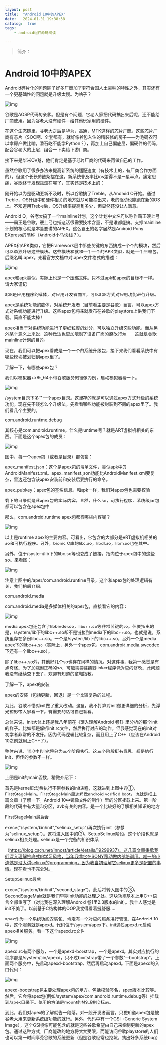 ```yaml
---
layout: post
title:  "Android 10中的APEX"
date:   2024-01-01 19:38:38
catalog:  true
tags:
    - android组件源码阅读 

---
```


> 简介：

# Android 10中的APEX

Android碎片化的问题除了好多厂商加了更符合国人土豪味的特性之外，其实还有一个更基础性的问题就是升级太慢。为啥子？

 ![img](https://imgconvert.csdnimg.cn/aHR0cHM6Ly9tbWJpei5xcGljLmNuL3N6X21tYml6X3BuZy9LeUJpYTNZZ3N5aGY3dWE2M3hNaWI4ckdYNlpoV3BpYUlyME1HOWgxWEt4Wmh0Y2RXYUlQR3Voa3o0R0tpYWlhNUk0cXppY2tKMXNaaWNTZGZoamd0T3RNSDY0b2cvNjQw?x-oss-process=image/format,png) 

谷歌是AOSP代码的亲爹。但是有个问题，它老人家把代码搞出来后呢，还不能给厂商使用。因为谷老大没有硬件—给其他玩家用的硬件。

在这个生态链里，谷老大之后是华为，高通，MTK这样的芯片厂商。这些芯片厂商有芯片（SOC啊，全套都有，就好像拎包入住的精装修的房子——为毛码农可以拿房产做比喻，潘石屹不能学Python？），再加上自己偏底层，偏硬件的代码，配合谷老大的上层，组合一下卖给下游厂商。

接下来是华米OV魅，他们肯定是基于芯片厂商的代码来再做自己的工作。

虽然谷歌用了很多办法来提高新系统的适配速度（有技术上的，有厂商合作方面的），但这个长长的链条摆在这，新系统普及率比ios差得不是一星半点。痛定思痛，谷歌终于发现瓶颈在哪了，其实还是技术上的：

刚开始以为是驱动更新不及时，所以谷歌搞了Treble。从Android O开始。通过Treble，OS升级中和硬件相关的地方就尽可能摘出来，老的驱动也能跑在新的OS上。不知道用Treble后，OS升级率提高到多少，但显然还没让人满意。

Android Q，谷老大搞了一个mainline计划，这个计划中文名可以称作霸王硬上弓——霸王是谷歌，硬上弓也指这活很需要技术含量，不是谁都能搞。支撑mainline计划的核心就是本篇要讲的APEX。这么霸王的名字居然是Android Pony EXpress的简称（Android小马快线？）。

APEX和APK类似，它把Framework层中那些关键的东西搞成一个个的模块，然后可以单独升级这些模块。这些模块和就和一个一个的APK类似，就是一个压缩包，后缀名叫.apex。来看官方文档中对.apex文件格式的描述：

 ![img](https://imgconvert.csdnimg.cn/aHR0cHM6Ly9tbWJpei5xcGljLmNuL3N6X21tYml6X3BuZy9LeUJpYTNZZ3N5aGY3dWE2M3hNaWI4ckdYNlpoV3BpYUlyMEtERG9kbnBBRW1xeHFTWkhHQTFxSHFuRUJQY0VwaWNER2RleEJHTlVnUFZxQngxaWFxbXJTaHJ3LzY0MA?x-oss-process=image/format,png) 

apex和apk类似，实际上也是一个压缩文件。只不过apk和apex的目标不一样。请大家谨记

apk是应用程序的载体，对应用开发者而言，可以apk方式对应用功能进行升级。

apex是系统功能的载体，对系统开发者（目前看主要是谷歌）而言，可以apex方式对系统功能进行升级。这些apex包将来就发布在谷歌的playstore上供我们下载。简直不能太棒！

apex相当于对系统功能进行了更细粒度的划分，可以独立升级这些功能。而从另外某个意义上来说，这种做法也更加限制了设备厂商的魔改行为——这就是谷歌mainline计划的目的。

现在，我们可以把apex看成是一个一个的系统升级包，接下来我们看看系统中有哪些模块被划归到apex里了。

了解一下，有哪些apex包？

我们以模拟器+x86_64不带谷歌服务的镜像为例，启动模拟器看一下。

 ![img](https://imgconvert.csdnimg.cn/aHR0cHM6Ly9tbWJpei5xcGljLmNuL3N6X21tYml6X3BuZy9LeUJpYTNZZ3N5aGVmUzlTOHE2UVV2UG5ad0U0S2t6dDNvSG5DNnB3WFppYzJHM21JUG16T0NmVnBveHlZc2xPb3NXRGljcTJZd1NZd0YzdDVvSEVGYUt4QS82NDA?x-oss-process=image/format,png) 

/system目录下多了一个apex目录。这里存的就是可以通过apex方式升级的系统功能。现在先不谈怎么个升级法。先看看哪些功能被封装到不同的apex里了。我们看几个主要的。

com.android.runtime.debug

其核心是com.android.runtime。什么是runtime呢？就是ART虚拟机相关的东西。下面是这个apex包的成员：

 ![img](https://imgconvert.csdnimg.cn/aHR0cHM6Ly9tbWJpei5xcGljLmNuL3N6X21tYml6X3BuZy9LeUJpYTNZZ3N5aGVmUzlTOHE2UVV2UG5ad0U0S2t6dDNDN1pEZnZYMEdEeE83UHM1ZVN2MVRJWnJ3OWZYSHpTM004ZklWdjZIMklLQWxwQXRrVmFFTXcvNjQw?x-oss-process=image/format,png) 

图中，每一个apex包（或者是目录）都包含：

apex_manifest.json：这个是apex包的清单文件，类似apk中的AndroidManifest.xml。apex_manifest.json功能比AndroidManifest.xml要复杂，里边还包含该apex安装前和安装后要执行的命令。

apex_pubkey：apex包的签名信息。和apk一样，我们对apex包也需要校验

剩下的目录就是此apex包的实际内容。显然，什么so，可执行程序，系统级jar包都可以包含在apex包中

那么，com.android.runtime apex包都有哪些内容呢？

 ![img](https://imgconvert.csdnimg.cn/aHR0cHM6Ly9tbWJpei5xcGljLmNuL3N6X21tYml6X3BuZy9LeUJpYTNZZ3N5aGVmUzlTOHE2UVV2UG5ad0U0S2t6dDNmbERjUFhjUVcxOWc5NUd2dDB2bnZITXlRQlhIak5xdEtpYzF1VTZ3ZjF6M2ljaWI2OGtkdjRWaEEvNjQw?x-oss-process=image/format,png) 

以上是runtime apex的主要内容。可看出，它包含的大部分是ART虚拟机相关的so和可执行程序。另外，bionic C库的libc.so，libdl.so，libm.so也在其中。

另外，位于/system/lib下的libc.so等也变成了链接，指向位于apex包中的这些so。来看图：

 ![img](https://imgconvert.csdnimg.cn/aHR0cHM6Ly9tbWJpei5xcGljLmNuL3N6X21tYml6X3BuZy9LeUJpYTNZZ3N5aGVmUzlTOHE2UVV2UG5ad0U0S2t6dDNoSHoyS1ptM2tnc2FuVTdQRWtlSVphcm5UZ3owTHNnZlhiSUhteVF1U2JXWkhxMlUxQ2RqSFEvNjQw?x-oss-process=image/format,png) 

注意上图中的/apex/com.android.runtime目录，这个和apex包的处理逻辑有关，我们稍后介绍。

com.android.media

com.android.media是多媒体相关的apex包，直接看它的内容：

 ![img](https://imgconvert.csdnimg.cn/aHR0cHM6Ly9tbWJpei5xcGljLmNuL3N6X21tYml6X3BuZy9LeUJpYTNZZ3N5aGVmUzlTOHE2UVV2UG5ad0U0S2t6dDM4MFl6dFNjM3N0em1pY2paSHRIN2ZCZTIzQm1aYjZaNmRsZXdpY2RBaFk5cDJTSkNWVGhMVTBxUS82NDA?x-oss-process=image/format,png) 

media apex包还包含了libbinder.so，libc++.so等非常关键的so。但要指出的是，/system/lib下的libc++.so却不是链接到media下的libc++.so。也就是说，系统里存在多份libc++.so。一个是/system/lib下的libc++.so，另外一个是media apex下的libc++.so（实际上，另外一个apex包，com.android.media.swcodec下还有一个libc++.so）。

除了libc++.so外，其他好几个so也存在同样的情况。对这件事，我第一感觉是有点奇怪。为了加载到正确的so，可能需要链接器linker程序做对应的修改。此问题我没有继续查下去了，欢迎有知道的童鞋指教。

了解一下，apex的安装

apex的安装（包括更新，回退）是一个比较复杂的过程。

为此，谷歌不惜对init做了重大改动。这里，我不打算对init做更详细的分析，先浮光掠影带大家看一下。有需要的话可自己看看。

总体来说，init大体上还是我八年前在《深入理解Android 卷1》里分析的那个init的样子。比如都是解析init.rc文件，然后执行对应的动作。但我感觉现在的init对初学者非常的不友好。因为代码逻辑比较复杂，而且用上了C++（应该在Android 10之前就用上C++了）。

整体来说，10.0中的init将分为三个阶段执行。这三个阶段挺有意思，都是执行init，但传的参数不一样。

 ![img](https://imgconvert.csdnimg.cn/aHR0cHM6Ly9tbWJpei5xcGljLmNuL3N6X21tYml6X3BuZy9LeUJpYTNZZ3N5aGYyaWMwZVR2STAxRjg3dmpHUWNpY3VLYWM1Q003Ykx3MzJDM1Z1UjJQVm12UmVXUnB4SXdtMlZJQ2NadWljREo0cmY3S1lxZlQ1TEJFMWcvNjQw?x-oss-process=image/format,png) 

上图是init的main函数，稍微介绍下：

首先是kernel启动后执行不带参数的init进程，这就进到上图中的①，FirstStageMain。FirstStageMain里边将做android verified boot，也就是把上篇文章（了解一下，Android 10中镜像文件的制作）里的分区挂载上来。第一阶段的代码中有大量和分区，avb有关的内容。是一个比较好的了解相关知识的地方

FirstStageMain最后会

execv("/system/bin/init","selinux_setup")再次执行init（参数为"selinux_setup"）。这将进入图中的②。SetupSelinux阶段。这个阶段也就是selinux相关处理。selinux是一个完备的知识体系

（https://blog.csdn.net/Innost/article/details/19299937）。这几篇文章秉承我们深入理解抄底式的学习风格，当年我拿它在SONY移动做内部培训用。唯一的小遗憾是没太讲selinux的programming。因为我当初理解它selinux更多是配置的事情。现在看也不完全对。

SetupSelinux最后

execv("/system/bin/init","second_stage")，此后将转入图中的③。SecondStageMain就是我们早期init功能的处理之处。这块功能基本上用C++语言全部重写了（对比我在深入理解Android 卷1里2.3版本的init）。我个人感觉是init不美了。以前基于C结构体的OOP我觉得看着挺舒服....

apex作为一个系统功能安装包，肯定有一个对应的服务进行管理。在Android 10中，这个服务就是apexd。代码位于/system/apex下。init通过apexd.rc启动apex相关服务。看一下这个apexd.rc文件

 ![img](https://imgconvert.csdnimg.cn/aHR0cHM6Ly9tbWJpei5xcGljLmNuL3N6X21tYml6X3BuZy9LeUJpYTNZZ3N5aGYyaWMwZVR2STAxRjg3dmpHUWNpY3VLYXM4b01ycVZXb0tLNTlpYVdpYlZLUmtBUEJ1NThoRGNLRWtXOVcxMnlXRk5DelpOVUxtaWFqVU9Xdy82NDA?x-oss-process=image/format,png) 

apexd.rc有两个服务，一个是apexd-boostrap，一个是apexd。其实对应执行的程序都是/system/bin/apexd，只不过bootstrap带了一个参数“--bootstrap”。上面两个服务中，先启动apexd-bootstrap，然后再启动apexd。下面是apexd的入口代码：

 ![img](https://imgconvert.csdnimg.cn/aHR0cHM6Ly9tbWJpei5xcGljLmNuL3N6X21tYml6X3BuZy9LeUJpYTNZZ3N5aGYyaWMwZVR2STAxRjg3dmpHUWNpY3VLYVZhSlhQaHNBUVR6c29LWUx2Y1hxMmlhZjlrbkE5SXJIeDJIa0VsZjdEWWZDZWZBaWJRV3BFYmZ3LzY0MA?x-oss-process=image/format,png) 

apexd-bootstrap是主要处理apex包的地方。包括校验签名，apex版本比较等。然后，它会将apex包(例如/system/apex/com.android.runtime.debug等）挂载到/apex目录下。使用的方法是mount的MS_BIND标志。

到此，我们对apex的了解就告一段落。对一般开发者而言，只要知道apex包是被谷老大用来更新系统级功能的就行。另外，代码中有一个GSI（Generic System Image），这个GSI镜像可能包含的就是这些谷歌希望由自己来控制更新的apex包。通过这种方式，厂商能改的地方将大大受限，而能访问谷歌playstore的人们也可以第一时间享受谷歌的系统更新（但是谷歌经常也挖坑，搞出好多系统bug）